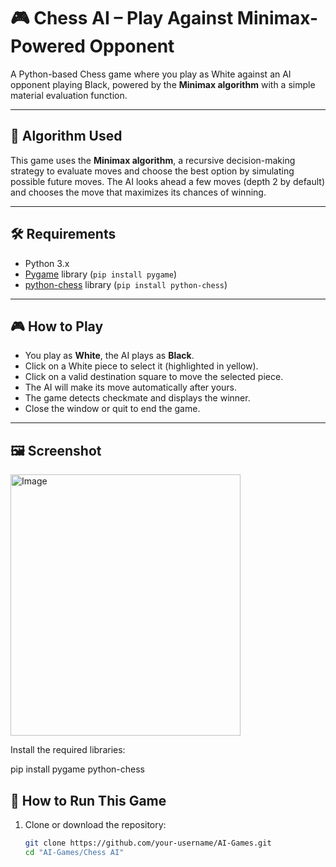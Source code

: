 # 🎮 Chess AI – Play Against Minimax-Powered Opponent

A Python-based Chess game where you play as White against an AI opponent playing Black, powered by the **Minimax algorithm** with a simple material evaluation function.

---

## 🧠 Algorithm Used

This game uses the **Minimax algorithm**, a recursive decision-making strategy to evaluate moves and choose the best option by simulating possible future moves. The AI looks ahead a few moves (depth 2 by default) and chooses the move that maximizes its chances of winning.

---

## 🛠️ Requirements

- Python 3.x  
- [Pygame](https://www.pygame.org/) library (`pip install pygame`)  
- [python-chess](https://python-chess.readthedocs.io/en/latest/) library (`pip install python-chess`)  

---
## 🎮 How to Play

- You play as **White**, the AI plays as **Black**.  
- Click on a White piece to select it (highlighted in yellow).  
- Click on a valid destination square to move the selected piece.  
- The AI will make its move automatically after yours.  
- The game detects checkmate and displays the winner.  
- Close the window or quit to end the game.

---

## 🖼️ Screenshot

<img width="368" height="418" alt="Image" src="https://github.com/user-attachments/assets/5b24e18a-aae7-4f39-83e2-7bed78602172" />


Install the required libraries:


pip install pygame python-chess

## 📂 How to Run This Game

1. Clone or download the repository:
   ```bash
   git clone https://github.com/your-username/AI-Games.git
   cd "AI-Games/Chess AI"

